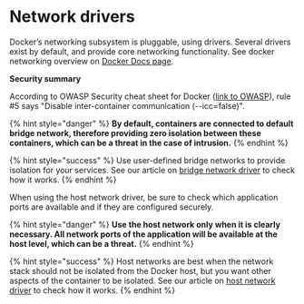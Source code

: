 # Network drivers

Docker’s networking subsystem is pluggable, using drivers. Several drivers exist by default, and provide core networking functionality. See docker networking overview on [Docker Docs page](https://docs.docker.com/network/). 

**Security summary** 

According to OWASP Security cheat sheet for Docker \([link to OWASP](https://cheatsheetseries.owasp.org/cheatsheets/Docker_Security_Cheat_Sheet.html)\), rule \#5 says "Disable inter-container communication \(--icc=false\)". 

{% hint style="danger" %}
**By default, containers are connected to default bridge network, therefore providing zero isolation between these containers, which can be a threat in the case of intrusion.** 
{% endhint %}

{% hint style="success" %}
Use user-defined bridge networks to provide isolation for your services. See our article on [bridge network driver](bridge-network-driver/) to check how it works. 
{% endhint %}

When using the host network driver, be sure to check which application ports are available and if they are configured securely. 

{% hint style="danger" %}
**Use the host network only when it is clearly necessary. All network ports of the application will be available at the host level, which can be a threat.**
{% endhint %}

{% hint style="success" %}
Host networks are best when the network stack should not be isolated from the Docker host, but you want other aspects of the container to be isolated. See our article on [host network driver](host-network-driver/) to check how it works. 
{% endhint %}

